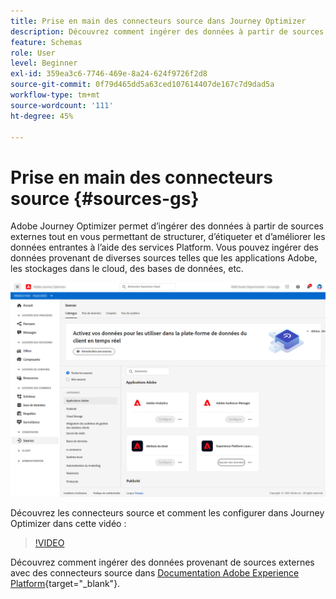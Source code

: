 ```yaml
---
title: Prise en main des connecteurs source dans Journey Optimizer
description: Découvrez comment ingérer des données à partir de sources externes dans Adobe Journey Optimizer
feature: Schemas
role: User
level: Beginner
exl-id: 359ea3c6-7746-469e-8a24-624f9726f2d8
source-git-commit: 0f79d465dd5a63ced107614407de167c7d9dad5a
workflow-type: tm+mt
source-wordcount: '111'
ht-degree: 45%

---
```


# Prise en main des connecteurs source {#sources-gs}

Adobe Journey Optimizer permet d’ingérer des données à partir de sources externes tout en vous permettant de structurer, d’étiqueter et d’améliorer les données entrantes à l’aide des services Platform. Vous pouvez ingérer des données provenant de diverses sources telles que les applications Adobe, les stockages dans le cloud, des bases de données, etc.

![](assets/sources-home.png)

Découvrez les connecteurs source et comment les configurer dans Journey Optimizer dans cette vidéo :

>[!VIDEO](https://video.tv.adobe.com/v/335919?quality=12)

Découvrez comment ingérer des données provenant de sources externes avec des connecteurs source dans [Documentation Adobe Experience Platform](https://experienceleague.adobe.com/docs/experience-platform/sources/home.html?lang=fr){target=&quot;_blank&quot;}.
